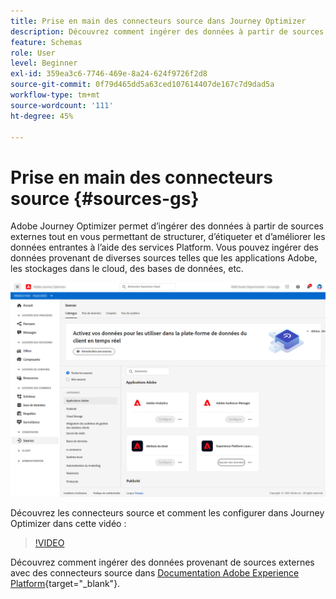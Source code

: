 ```yaml
---
title: Prise en main des connecteurs source dans Journey Optimizer
description: Découvrez comment ingérer des données à partir de sources externes dans Adobe Journey Optimizer
feature: Schemas
role: User
level: Beginner
exl-id: 359ea3c6-7746-469e-8a24-624f9726f2d8
source-git-commit: 0f79d465dd5a63ced107614407de167c7d9dad5a
workflow-type: tm+mt
source-wordcount: '111'
ht-degree: 45%

---
```


# Prise en main des connecteurs source {#sources-gs}

Adobe Journey Optimizer permet d’ingérer des données à partir de sources externes tout en vous permettant de structurer, d’étiqueter et d’améliorer les données entrantes à l’aide des services Platform. Vous pouvez ingérer des données provenant de diverses sources telles que les applications Adobe, les stockages dans le cloud, des bases de données, etc.

![](assets/sources-home.png)

Découvrez les connecteurs source et comment les configurer dans Journey Optimizer dans cette vidéo :

>[!VIDEO](https://video.tv.adobe.com/v/335919?quality=12)

Découvrez comment ingérer des données provenant de sources externes avec des connecteurs source dans [Documentation Adobe Experience Platform](https://experienceleague.adobe.com/docs/experience-platform/sources/home.html?lang=fr){target=&quot;_blank&quot;}.
